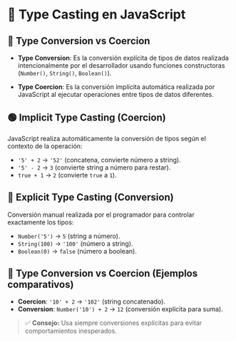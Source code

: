 # 📌 Type Casting en JavaScript

## 🧠 Type Conversion vs Coercion

- **Type Conversion**: Es la conversión explícita de tipos de datos realizada intencionalmente por el desarrollador usando funciones constructoras (`Number()`, `String()`, `Boolean()`).

- **Type Coercion**: Es la conversión implícita automática realizada por JavaScript al ejecutar operaciones entre tipos de datos diferentes.

## 🟢 Implicit Type Casting (Coercion)

JavaScript realiza automáticamente la conversión de tipos según el contexto de la operación:

- `'5' + 2` → `'52'` (concatena, convierte número a string).
- `'5' - 2` → `3` (convierte string a número para restar).
- `true + 1` → `2` (convierte `true` a `1`).

## 🔵 Explicit Type Casting (Conversion)

Conversión manual realizada por el programador para controlar exactamente los tipos:

- `Number('5')` → `5` (string a número).
- `String(100)` → `'100'` (número a string).
- `Boolean(0)` → `false` (número a boolean).

## 🔀 Type Conversion vs Coercion (Ejemplos comparativos)

- **Coercion**: `'10' + 2` → `'102'` (string concatenado).
- **Conversion**: `Number('10') + 2` → `12` (conversión explícita para suma).

> ✅ **Consejo:** Usa siempre conversiones explícitas para evitar comportamientos inesperados.
